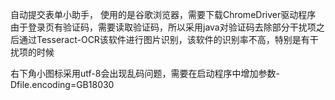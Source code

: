 自动提交表单小助手，
使用的是谷歌浏览器，需要下载ChromeDriver驱动程序
由于登录页有验证码，需要读取验证码，所以采用java对验证码去除部分干扰项之后通过Tesseract-OCR该软件进行图片识别，该软件的识别率不高，特别是有干扰项的时候

右下角小图标采用utf-8会出现乱码问题，需要在启动程序中增加参数-Dfile.encoding=GB18030
